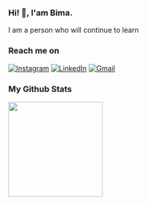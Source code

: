 ### Hi! 👋, I'am Bima.

I am a person who will continue to learn

### Reach me on
[![Instagram](https://img.shields.io/badge/Instagram-E4405F?style=for-the-badge&logo=instagram&logoColor=white)](https://instagram.com/bimabk)
[![LinkedIn](https://img.shields.io/badge/LinkedIn-2CA5E0?style=for-the-badge&logo=telegram&logoColor=white)](https://linkedin.com/in/bimabk/)
[![Gmail](https://img.shields.io/badge/Gmail-D14836?style=for-the-badge&logo=gmail&logoColor=white)](mailto:bima.bagaskhoro@gmail.com.com)

### My Github Stats
<p align="left">
<a href="https://github.com/Bimabagaskhoro">
  <img height="190em" src="https://github-readme-stats-eight-theta.vercel.app/api/?username=Bimabagaskhoro&count_private=true&include_all_commits=true&show_icons=true&theme=radical"/>
</a>
</p>
